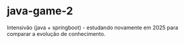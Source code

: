 # java-game-2
Intensivão (java + springboot) - estudando novamente em 2025 para comparar a evolução de conhecimento.
